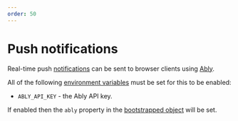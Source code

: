 ```yaml
---
order: 50
---
```


# Push notifications

Real-time push [notifications](../users/notifications.md) can be sent to browser clients using [Ably](https://ably.com/).

All of the following [environment variables](../environment-variables.md) must be set for this to be enabled:

* `ABLY_API_KEY` - the Ably API key.

If enabled then the `ably` property in the [bootstrapped object](./bootstrap.md) will be set.


